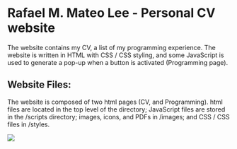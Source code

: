 # Rafael M. Mateo Lee - Personal CV website

The website contains my CV, a list of my programming experience. The website is written in HTML with CSS / CSS styling, and some JavaScript is used to generate a pop-up when a button is activated (Programming page).

## Website Files:

The website is composed of two html pages (CV, and Programming). html files are located in the top level of the directory; JavaScript files are stored in the /scripts directory; images, icons, and PDFs in /images; and CSS / CSS files in /styles.

![](https://user-images.githubusercontent.com/62458624/93011442-592ede80-f564-11ea-8f1b-f2ca1127def6.png)
